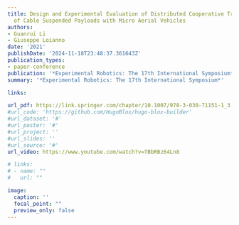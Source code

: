 ```yaml
---
title: Design and Experimental Evaluation of Distributed Cooperative Transportation
  of Cable Suspended Payloads with Micro Aerial Vehicles
authors:
- Guanrui Li
- Giuseppe Loianno
date: '2021'
publishDate: '2024-11-18T23:48:37.361643Z'
publication_types:
- paper-conference
publication: '*Experimental Robotics: The 17th International Symposium*'
summary: '*Experimental Robotics: The 17th International Symposium*'

links:

url_pdf: https://link.springer.com/chapter/10.1007/978-3-030-71151-1_3
#url_code: 'https://github.com/HugoBlox/hugo-blox-builder'
#url_dataset: '#'
#url_poster: '#'
#url_project: ''
#url_slides: ''
#url_source: '#'
url_video: https://www.youtube.com/watch?v=TBbRBz64Ln8 

# links:
# - name: ""
#   url: ""

image:
  caption: ''
  focal_point: ""
  preview_only: false
---
```

